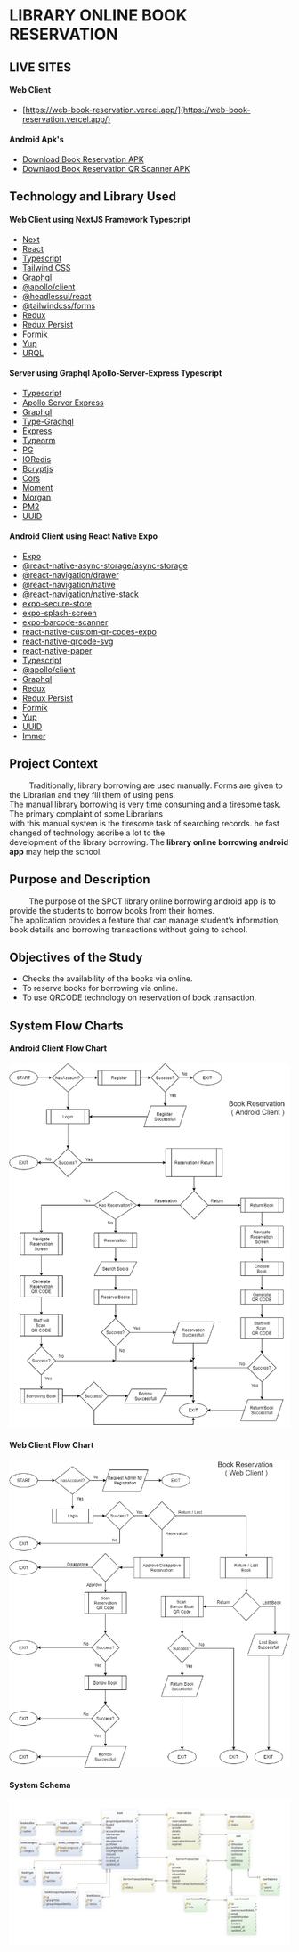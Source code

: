 # LIBRARY ONLINE BOOK RESERVATION

## LIVE SITES

#### Web Client

- [https://web-book-reservation.vercel.app/](https://web-book-reservation.vercel.app/)

#### Android Apk's

- [Download Book Reservation APK](https://drive.google.com/file/d/1TuXc-Wf2unDXZbzoxzBN4inLgTA21dn-/view?usp=sharing)
- [Downlaod Book Reservation QR Scanner APK](https://drive.google.com/file/d/1zYyZ0fBds4tCmK96ppH0Pi0hLrClcErT/view?usp=sharing)

## Technology and Library Used

#### Web Client using NextJS Framework Typescript

- [Next](https://nextjs.org/)
- [React](https://reactjs.org/)
- [Typescript](https://www.typescriptlang.org/)
- [Tailwind CSS](https://tailwindcss.com/)
- [Graphql](https://graphql.org/)
- [@apollo/client](https://www.apollographql.com/docs/react/)
- [@headlessui/react](https://headlessui.com/)
- [@tailwindcss/forms](https://github.com/tailwindlabs/tailwindcss-forms)
- [Redux](https://redux.js.org/)
- [Redux Persist](https://github.com/rt2zz/redux-persist)
- [Formik](https://formik.org/)
- [Yup](https://www.npmjs.com/package/yup)
- [URQL](https://formidable.com/open-source/urql/docs/basics/react-preact/)

#### Server using Graphql Apollo-Server-Express Typescript

- [Typescript](https://www.typescriptlang.org/)
- [Apollo Server Express](https://www.apollographql.com/docs/apollo-server/integrations/middleware/)
- [Graphql](https://graphql.org/)
- [Type-Graqhql](https://typegraphql.com/)
- [Express](https://expressjs.com/)
- [Typeorm](https://typeorm.io/)
- [PG](https://node-postgres.com/)
- [IORedis](https://github.com/luin/ioredis)
- [Bcryptjs](https://www.npmjs.com/package/bcryptjs)
- [Cors](https://developer.mozilla.org/en-US/docs/Web/HTTP/CORS)
- [Moment](https://momentjs.com/)
- [Morgan](https://www.npmjs.com/package/morgan)
- [PM2](https://www.npmjs.com/package/pm2)
- [UUID](https://www.npmjs.com/package/uuid)

#### Android Client using React Native Expo

- [Expo](https://docs.expo.dev/)
- [@react-native-async-storage/async-storage](https://react-native-async-storage.github.io/async-storage/docs/install/)
- [@react-navigation/drawer](https://reactnavigation.org/docs/drawer-based-navigation/)
- [@react-navigation/native](https://reactnavigation.org/)
- [@react-navigation/native-stack](https://reactnavigation.org/docs/native-stack-navigator/)
- [expo-secure-store](https://docs.expo.dev/versions/latest/sdk/securestore/)
- [expo-splash-screen](https://docs.expo.dev/guides/splash-screens/)
- [expo-barcode-scanner](https://docs.expo.dev/versions/latest/sdk/bar-code-scanner/)
- [react-native-custom-qr-codes-expo](https://www.npmjs.com/package/react-native-custom-qr-codes-expo)
- [react-native-qrcode-svg](https://www.npmjs.com/package/react-native-qrcode-svg)
- [react-native-paper](https://reactnativepaper.com/)
- [Typescript](https://www.typescriptlang.org/)
- [@apollo/client](https://www.apollographql.com/docs/react/)
- [Graphql](https://graphql.org/)
- [Redux](https://redux.js.org/)
- [Redux Persist](https://github.com/rt2zz/redux-persist)
- [Formik](https://formik.org/)
- [Yup](https://www.npmjs.com/package/yup)
- [UUID](https://www.npmjs.com/package/uuid)
- [Immer](https://immerjs.github.io/immer/)

## Project Context

&nbsp;&nbsp;&nbsp;&nbsp;&nbsp;&nbsp;&nbsp;&nbsp; Traditionally, library borrowing are used manually.
Forms are given to the Librarian and they fill them of using pens. <br>
The manual library borrowing is very time consuming and a tiresome task. The primary complaint of some Librarians <br>
with this manual system is the tiresome task of searching records. he fast changed of technology ascribe a lot to the <br>
development of the library borrowing. The **library online borrowing android app** may help the school.

## Purpose and Description

&nbsp;&nbsp;&nbsp;&nbsp;&nbsp;&nbsp;&nbsp;&nbsp; The purpose of the SPCT library online borrowing android app is to provide the students to borrow books from their homes. <br>
The application provides a feature that can manage student’s information, book details and borrowing transactions without going to school.

## Objectives of the Study

- Checks the availability of the books via online.
- To reserve books for borrowing via online.
- To use QRCODE technology on reservation of book transaction.

## System Flow Charts

#### Android Client Flow Chart

![Android Client Flow Chart!](/system-flows/android_flowchart.png "Android Client Flow Chart")

#### Web Client Flow Chart

![web Client Flow Chart!](/system-flows/web_flowchart.png "Web Client Flow Chart")

#### System Schema

![System Schema!](/system-flows/bookreservation_schema.png "System Schema")
